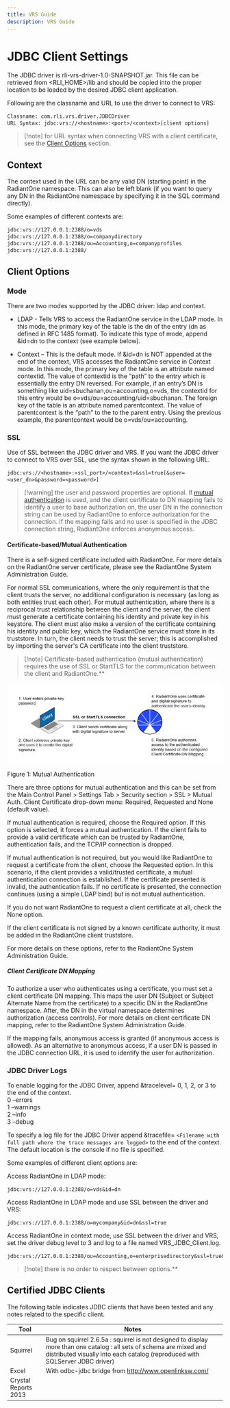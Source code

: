 ```yaml
---
title: VRS Guide
description: VRS Guide
---
```


# JDBC Client Settings

The JDBC driver is rli-vrs-driver-1.0-SNAPSHOT.jar. This file can be retrieved from <RLI_HOME>/lib and should be copied into the proper location to be loaded by the desired JDBC client application.

Following are the classname and URL to use the driver to connect to VRS:

```
Classname: com.rli.vrs.driver.JDBCDriver
URL Syntax: jdbc:vrs://<hostname>:<port>/<context>[client options]
```

>[!note] for URL syntax when connecting VRS with a client certificate, see the [Client Options](#client-options) section.

## Context

The context used in the URL can be any valid DN (starting point) in the RadiantOne namespace. This can also be left blank (if you want to query any DN in the RadiantOne namespace by specifying it in the SQL command directly). 

Some examples of different contexts are:

```
jdbc:vrs://127.0.0.1:2388/o=vds
jdbc:vrs://127.0.0.1:2388/o=companydirectory
jdbc:vrs://127.0.0.1:2388/ou=Accounting,o=companyprofiles
jdbc:vrs://127.0.0.1:2388/
```

## Client Options

### Mode

There are two modes supported by the JDBC driver: ldap and context.

-	LDAP - Tells VRS to access the RadiantOne service in the LDAP mode. In this mode, the primary key of the table is the dn of the entry (dn as defined in RFC 1485 format). To indicate this type of mode, append  &id=dn to the context (see example below).

-	Context – This is the default mode. If &id=dn is NOT appended at the end of the context, VRS accesses the RadiantOne service in Context mode. In this mode, the primary key of the table is an attribute named contextid. The value of contextid is the “path” to the entry which is essentially the entry DN reversed. For example, if an entry’s DN is something like uid=sbuchanan,ou=accounting,o=vds, the contextid for this entry would be o=vds/ou=accounting/uid=sbuchanan. The foreign key of the table is an attribute named parentcontext. The value of parentcontext is the “path” to the to the parent entry. Using the previous example, the parentcontext would be o=vds/ou=accounting.

### SSL

Use of SSL between the JDBC driver and VRS. If you want the JDBC driver to connect to VRS over SSL, use the syntax shown in the following URL.

```
jdbc:vrs://<hostname>:<ssl_port>/<context>&ssl=true[&user=<user_dn>&password=<password>] 
```

>[!warning] the user and password properties are optional. If [mutual authentication](#certificate-basedmutual-authentication) is used, and the client certificate to DN mapping fails to identify a user to base authorization on, the user DN in the connection string can be used by RadiantOne to enforce authorization for the connection. If the mapping fails and no user is specified in the JDBC connection string, RadiantOne enforces anonymous access.



#### Certificate-based/Mutual Authentication 

There is a self-signed certificate included with RadiantOne<!-- and this certificate can be viewed from the Server Control Panel > Settings Tab. Click the View button next to View Server Certificates-->. For more details on the RadiantOne server certificate, please see the RadiantOne System Administration Guide. 

For normal SSL communications, where the only requirement is that the client trusts the server, no additional configuration is necessary (as long as both entities trust each other). For mutual authentication, where there is a reciprocal trust relationship between the client and the server, the client must generate a certificate containing his identity and private key in his keystore. The client must also make a version of the certificate containing his identity and public key, which the RadiantOne service must store in its truststore. In turn, the client needs to trust the server; this is accomplished by importing the server's CA certificate into the client truststore.

>[!note] Certificate-based authentication (mutual authentication) requires the use of SSL or StartTLS for the communication between the client and RadiantOne.**

![An image showing ](Media/Image3.1.jpg)

Figure 1: Mutual Authentication

There are three options for mutual authentication and this can be set from the Main Control Panel > Settings Tab > Security section > SSL > Mutual Auth. Client Certificate drop-down menu: Required, Requested and None (default value). 

If mutual authentication is required, choose the Required option. If this option is selected, it forces a mutual authentication. If the client fails to provide a valid certificate which can be trusted by RadiantOne, authentication fails, and the TCP/IP connection is dropped. 

If mutual authentication is not required, but you would like RadiantOne to request a certificate from the client, choose the Requested option. In this scenario, if the client provides a valid/trusted certificate, a mutual authentication connection is established. If the certificate presented is invalid, the authentication fails. If no certificate is presented, the connection continues (using a simple LDAP bind) but is not mutual authentication. 

If you do not want RadiantOne to request a client certificate at all, check the None option.

If the client certificate is not signed by a known certificate authority, it must be added in the RadiantOne client truststore.

For more details on these options, refer to the RadiantOne System Administration Guide.   

##### Client Certificate DN Mapping

To authorize a user who authenticates using a certificate, you must set a client certificate DN mapping. This maps the user DN (Subject or Subject Alternate Name from the certificate) to a specific DN in the RadiantOne namespace. After, the DN in the virtual namespace determines authorization (access controls). For more details on client certificate DN mapping, refer to the RadiantOne System Administration Guide. 

If the mapping fails, anonymous access is granted (if anonymous access is allowed). As an alternative to anonymous access, if a user DN is passed in the JDBC connection URL, it is used to identify the user for authorization.

### JDBC Driver Logs 

To enable logging for the JDBC Driver, append &tracelevel= 0, 1, 2, or 3 to the end of the context.
<br>0 –errors
<br>1 –warnings
<br>2 –info
<br>3 –debug

To specify a log file for the JDBC Driver append &tracefile= `<Filename with full path where the trace messages are logged>` to the end of the context. The default location is the console if no file is specified. 

Some examples of different client options are:

Access RadiantOne in LDAP mode:

```
jdbc:vrs://127.0.0.1:2388/o=vds&id=dn
```

Access RadiantOne in LDAP mode and use SSL between the driver and VRS:

```
jdbc:vrs://127.0.0.1:2388/o=mycompany&id=dn&ssl=true 
```

Access RadiantOne in context mode, use SSL between the driver and VRS, set the driver debug level to 3 and log to a file named VRS_JDBC_Client.log.

```
jdbc:vrs://127.0.0.1:2388/ou=Accounting,o=enterprisedirectory&ssl=true&tracelevel=3&tracefile=C:\\VRS_JDBC_Client.log
```

>[!note] there is no order to respect between options.**
 
## Certified JDBC Clients

The following table indicates JDBC clients that have been tested and any notes related to the specific client.

Tool | Notes
-|- 
Squirrel | Bug on squirrel 2.6.5a : squirrel is not designed to display more than one catalog : all sets of schema are mixed and distributed visually into each catalog (reproduced with SQLServer JDBC driver)
Excel | With odbc-jdbc bridge from  http://www.openlinksw.com/
Crystal Reports 2013  | 	
